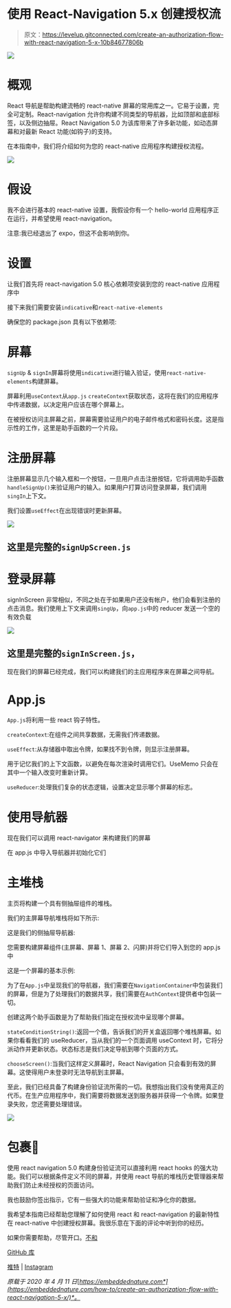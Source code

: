 # 使用 React-Navigation 5.x 创建授权流

> 原文：<https://levelup.gitconnected.com/create-an-authorization-flow-with-react-navigation-5-x-10b84677806b>

![](img/f792cbfd34f909f5a326388e06ccae77.png)

# 概观

React 导航是帮助构建流畅的 react-native 屏幕的常用库之一。它易于设置，完全可定制。React-navigation 允许你构建不同类型的导航器，比如顶部和底部标签，以及侧边抽屉。React Navigation 5.0 为该库带来了许多新功能，如动态屏幕和对最新 React 功能(如钩子)的支持。

在本指南中，我们将介绍如何为您的 react-native 应用程序构建授权流程。

![](img/e80dbe946b961ebe096d164f0956f7dc.png)

# 假设

我不会进行基本的 react-native 设置，我假设你有一个 hello-world 应用程序正在运行，并希望使用 react-navigation。

注意:我已经退出了 expo，但这不会影响到你。

# 设置

让我们首先将 react-navigation 5.0 核心依赖项安装到您的 react-native 应用程序中

接下来我们需要安装`indicative`和`react-native-elements`

确保您的 package.json 具有以下依赖项:

# 屏幕

`signUp` & `signIn`屏幕将使用`indicative`进行输入验证，使用`react-native-elements`构建屏幕。

屏幕利用`useContext`从`app.js` `createContext`获取状态，这将在我们的应用程序中传递数据，以决定用户应该在哪个屏幕上。

在被授权访问主屏幕之前，屏幕需要验证用户的电子邮件格式和密码长度。这是指示性的工作，这里是助手函数的一个片段。

# 注册屏幕

注册屏幕显示几个输入框和一个按钮，一旦用户点击注册按钮，它将调用助手函数`handleSignUp()`来验证用户的输入。如果用户打算访问登录屏幕，我们调用`singIn`上下文。

我们设置`useEffect`在出现错误时更新屏幕。

![](img/b2913ae6de27df191f1ca4363d2e216f.png)

## 这里是完整的`signUpScreen.js`

# 登录屏幕

signInScreen 非常相似，不同之处在于如果用户还没有帐户，他们会看到注册的点击消息。我们使用上下文来调用`singUp`，向`app.js`中的 reducer 发送一个空的有效负载

![](img/778f09a640e3eb1f80ac786f47a61eee.png)

## 这里是完整的`signInScreen.js`，

现在我们的屏幕已经完成，我们可以构建我们的主应用程序来在屏幕之间导航。

# App.js

`App.js`将利用一些 react 钩子特性。

`createContext`:在组件之间共享数据，无需我们传递数据。

`useEffect`:从存储器中取出令牌，如果找不到令牌，则显示注册屏幕。

用于记忆我们的上下文函数，以避免在每次渲染时调用它们。UseMemo 只会在其中一个输入改变时重新计算。

`useReducer`:处理我们复杂的状态逻辑，设置决定显示哪个屏幕的标志。

# 使用导航器

现在我们可以调用 react-navigator 来构建我们的屏幕

在 app.js 中导入导航器并初始化它们

# 主堆栈

主页将构建一个具有侧抽屉组件的堆栈。

我们的主屏幕导航堆栈将如下所示:

这是我们的侧抽屉导航器:

您需要构建屏幕组件(主屏幕、屏幕 1、屏幕 2、闪屏)并将它们导入到您的 app.js 中

这是一个屏幕的基本示例:

为了在`App.js`中呈现我们的导航器，我们需要在`NavigationContainer`中包装我们的屏幕，但是为了处理我们的数据共享，我们需要在`AuthContext`提供者中包装一切。

创建这两个助手函数是为了帮助我们指定在授权流中呈现哪个屏幕。

`stateConditionString()`:返回一个值，告诉我们的开关盒返回哪个堆栈屏幕。如果你看看我们的 useReducer，当从我们的一个页面调用 useContext 时，它将分派动作并更新状态。状态标志是我们决定导航到哪个页面的方式。

`chooseScreen()`:当我们这样定义屏幕时，React Navigation 只会看到有效的屏幕。这使得用户未登录时无法导航到主屏幕。

至此，我们已经具备了构建身份验证流所需的一切。我想指出我们没有使用真正的代币。在生产应用程序中，我们需要将数据发送到服务器并获得一个令牌。如果登录失败，您还需要处理错误。

![](img/0918c5ec344e73bbc43cfcbe0d413fb5.png)

# 包裹🎉

使用 react navigation 5.0 构建身份验证流可以直接利用 react hooks 的强大功能。我们可以根据条件定义不同的屏幕，并使用 react 导航的堆栈历史管理器来帮助我们防止未经授权的页面访问。

我也鼓励你签出指示，它有一些强大的功能来帮助验证和净化你的数据。

我希望本指南已经帮助您理解了如何使用 react 和 react-navigation 的最新特性在 react-native 中创建授权屏幕。我很乐意在下面的评论中听到你的经历。

如果你需要帮助，尽管开口。[不和](https://bit.ly/EN_server)

[GitHub 库](https://github.com/ICeZer0/NativeAuthApp)

[推特](https://twitter.com/EmbeddedNature) | [Instagram](https://www.instagram.com/embeddednature/)

*原载于 2020 年 4 月 11 日*[*https://embeddednature.com*](https://embeddednature.com/how-to/create-an-authorization-flow-with-react-navigation-5-x/)*。*